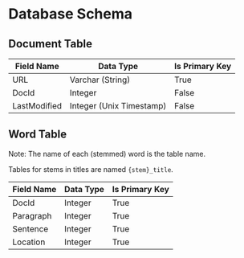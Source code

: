 # Database Schema
## Document Table
| Field Name   | Data Type                | Is Primary Key |
|--------------|--------------------------|----------------|
| URL          | Varchar (String)         | True           |
| DocId        | Integer                  | False          |
| LastModified | Integer (Unix Timestamp) | False          |

## Word Table
Note: The name of each (stemmed) word is the table name.

Tables for stems in titles are named `{stem}_title`.

| Field Name | Data Type | Is Primary Key |
|------------|-----------|----------------|
| DocId      | Integer   | True           |
| Paragraph  | Integer   | True           |
| Sentence   | Integer   | True           |
| Location   | Integer   | True           |
